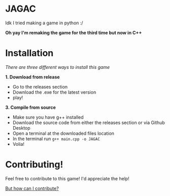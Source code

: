 # JAGAC
 Idk I tried making a game in python :/
 
 **Oh yay I'm remaking the game for the third time but now in C++**

# Installation
*There are three different ways to install this game*

**1. Download from release**
- Go to the releases section
- Download the .exe for the latest version
- play!

**3. Compile from source**
- Make sure you have g++ installed
- Download the source code from either the releases section or via Github Desktop
- Open a terminal at the downloaded files location
- In the terminal run `g++ main.cpp -o JAGAC`
- Volia!

# Contributing!
Feel free to contribute to this game!
I'd appreciate the help!

[But how can I contribute?](https://github.com/MASTRIO/JAGAC/blob/master/CONTRIBUTING.md)
